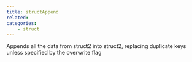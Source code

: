 ```yaml
---
title: structAppend
related:
categories:
    - struct
---
```


Appends all the data from struct2 into struct2, replacing duplicate keys unless specified by the overwrite flag